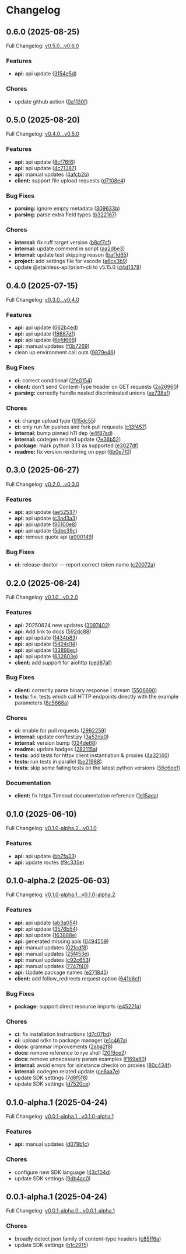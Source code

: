 # Changelog

## 0.6.0 (2025-08-25)

Full Changelog: [v0.5.0...v0.6.0](https://github.com/dinaricrypto/dinari-api-sdk-python/compare/v0.5.0...v0.6.0)

### Features

* **api:** api update ([3154e5d](https://github.com/dinaricrypto/dinari-api-sdk-python/commit/3154e5d214e59bb52a2f004769f4cc1dac44964e))


### Chores

* update github action ([0a1130f](https://github.com/dinaricrypto/dinari-api-sdk-python/commit/0a1130f9302e9b4d805360450ac886092a49b46e))

## 0.5.0 (2025-08-20)

Full Changelog: [v0.4.0...v0.5.0](https://github.com/dinaricrypto/dinari-api-sdk-python/compare/v0.4.0...v0.5.0)

### Features

* **api:** api update ([8cf76f6](https://github.com/dinaricrypto/dinari-api-sdk-python/commit/8cf76f6326e3aba1ae820964b7eaf5fb1b926545))
* **api:** api update ([4c71387](https://github.com/dinaricrypto/dinari-api-sdk-python/commit/4c71387e66a1496d1599c969218672b6aaf839a8))
* **api:** manual updates ([4afcb2b](https://github.com/dinaricrypto/dinari-api-sdk-python/commit/4afcb2b25da6c8809e06216c5146914dffbf9465))
* **client:** support file upload requests ([d7108e4](https://github.com/dinaricrypto/dinari-api-sdk-python/commit/d7108e4d251ec891863baf31642c8931c1f575ee))


### Bug Fixes

* **parsing:** ignore empty metadata ([309633b](https://github.com/dinaricrypto/dinari-api-sdk-python/commit/309633bce74a59d20fe84541baff1163f471aa48))
* **parsing:** parse extra field types ([b322167](https://github.com/dinaricrypto/dinari-api-sdk-python/commit/b32216714b2ba41f28bbbb5ffbf5c0ed8f4544d2))


### Chores

* **internal:** fix ruff target version ([b8cf7cf](https://github.com/dinaricrypto/dinari-api-sdk-python/commit/b8cf7cfd5bb5bc1e4807e01c8e1a2477efd9688b))
* **internal:** update comment in script ([aa2dbe3](https://github.com/dinaricrypto/dinari-api-sdk-python/commit/aa2dbe3c1012869fc6db1d74ebdc0696d3d6e9f7))
* **internal:** update test skipping reason ([baf1d65](https://github.com/dinaricrypto/dinari-api-sdk-python/commit/baf1d65c30d15871af704211a582cd5a9b14773a))
* **project:** add settings file for vscode ([a6ce3b9](https://github.com/dinaricrypto/dinari-api-sdk-python/commit/a6ce3b980be1352f3999960f9c9c4532d9e4ff29))
* update @stainless-api/prism-cli to v5.15.0 ([d4d1378](https://github.com/dinaricrypto/dinari-api-sdk-python/commit/d4d1378834dee9ca2acd095c751c20db13bfc08d))

## 0.4.0 (2025-07-15)

Full Changelog: [v0.3.0...v0.4.0](https://github.com/dinaricrypto/dinari-api-sdk-python/compare/v0.3.0...v0.4.0)

### Features

* **api:** api update ([062b4ed](https://github.com/dinaricrypto/dinari-api-sdk-python/commit/062b4eda3563aa73fca7dbe4735a7a358f62e31a))
* **api:** api update ([18687df](https://github.com/dinaricrypto/dinari-api-sdk-python/commit/18687df51e42b3b230c98fe33150717ee87e7f5a))
* **api:** api update ([6efd666](https://github.com/dinaricrypto/dinari-api-sdk-python/commit/6efd666acd802404ef727b48900345eb03c0c19b))
* **api:** manual updates ([f0b7269](https://github.com/dinaricrypto/dinari-api-sdk-python/commit/f0b72693b21c4d6b1ea322a943f5f04e8cacd69b))
* clean up environment call outs ([9879e46](https://github.com/dinaricrypto/dinari-api-sdk-python/commit/9879e46c19e12f605f5feced83093b666b1226fe))


### Bug Fixes

* **ci:** correct conditional ([2fe0154](https://github.com/dinaricrypto/dinari-api-sdk-python/commit/2fe0154f57b1d983185a21de2cb9ac3bf2cc42e9))
* **client:** don't send Content-Type header on GET requests ([2a26960](https://github.com/dinaricrypto/dinari-api-sdk-python/commit/2a269604e9060be0a7e5c254f71805a7bf7d2ff3))
* **parsing:** correctly handle nested discriminated unions ([ee738af](https://github.com/dinaricrypto/dinari-api-sdk-python/commit/ee738af1400653a5455ca14904e7df23b7337959))


### Chores

* **ci:** change upload type ([915dc55](https://github.com/dinaricrypto/dinari-api-sdk-python/commit/915dc554aec9251172307a12dfbb916053396d4b))
* **ci:** only run for pushes and fork pull requests ([c13f457](https://github.com/dinaricrypto/dinari-api-sdk-python/commit/c13f45750abb16f41f3e17fd9f2e65f87fdabec7))
* **internal:** bump pinned h11 dep ([e4f87ad](https://github.com/dinaricrypto/dinari-api-sdk-python/commit/e4f87add975c4452a8a6a1e217c2c81897ddc7e8))
* **internal:** codegen related update ([7e36b52](https://github.com/dinaricrypto/dinari-api-sdk-python/commit/7e36b52e8bcde9019df821753f6fe98a00ea874f))
* **package:** mark python 3.13 as supported ([e3027df](https://github.com/dinaricrypto/dinari-api-sdk-python/commit/e3027df4ee8c81d93bdf68b8264cc8b49eeb7c4e))
* **readme:** fix version rendering on pypi ([6b0e7f0](https://github.com/dinaricrypto/dinari-api-sdk-python/commit/6b0e7f0c412f68ba5ec635bef0c59d6e557a0ab6))

## 0.3.0 (2025-06-27)

Full Changelog: [v0.2.0...v0.3.0](https://github.com/dinaricrypto/dinari-api-sdk-python/compare/v0.2.0...v0.3.0)

### Features

* **api:** api update ([ae52537](https://github.com/dinaricrypto/dinari-api-sdk-python/commit/ae5253773516747852d3793dd340bf0c456104cc))
* **api:** api update ([c3ad3a3](https://github.com/dinaricrypto/dinari-api-sdk-python/commit/c3ad3a3a70e29f7f1b2515053b6cf239f3a317ce))
* **api:** api update ([95100e8](https://github.com/dinaricrypto/dinari-api-sdk-python/commit/95100e808c6f862e1ac9dae91e8205067800dc4c))
* **api:** api update ([5dbc39c](https://github.com/dinaricrypto/dinari-api-sdk-python/commit/5dbc39c860970cdd6506c38b18c14063ecffec7e))
* **api:** remove quote api ([a900149](https://github.com/dinaricrypto/dinari-api-sdk-python/commit/a900149713273507525e3c5b6da11f3bb12cbde3))


### Bug Fixes

* **ci:** release-doctor — report correct token name ([c20072a](https://github.com/dinaricrypto/dinari-api-sdk-python/commit/c20072acf3ecbe32d58773f96b7edfb951c6420e))

## 0.2.0 (2025-06-24)

Full Changelog: [v0.1.0...v0.2.0](https://github.com/dinaricrypto/dinari-api-sdk-python/compare/v0.1.0...v0.2.0)

### Features

* **api:** 20250624 new updates ([3097402](https://github.com/dinaricrypto/dinari-api-sdk-python/commit/3097402e70929580ab8d7c9c49f96c16eda8fcde))
* **api:** Add link to docs ([592dc88](https://github.com/dinaricrypto/dinari-api-sdk-python/commit/592dc88ef6831a841e00e41cf9fdb4b9d1ac3b0a))
* **api:** api update ([1434b83](https://github.com/dinaricrypto/dinari-api-sdk-python/commit/1434b8339761282b1503b352e81ef5fd82199eab))
* **api:** api update ([5424d14](https://github.com/dinaricrypto/dinari-api-sdk-python/commit/5424d148109eaabbb02cac8dac27c3f460dcc780))
* **api:** api update ([33898ec](https://github.com/dinaricrypto/dinari-api-sdk-python/commit/33898ecd7d19336ee33d72148c3e0185082437a8))
* **api:** api update ([632603e](https://github.com/dinaricrypto/dinari-api-sdk-python/commit/632603ee5e21a39dc8d9c3587b9b8823b644cb54))
* **client:** add support for aiohttp ([ced87af](https://github.com/dinaricrypto/dinari-api-sdk-python/commit/ced87af0a491995f7d57f6865cda004274362527))


### Bug Fixes

* **client:** correctly parse binary response | stream ([5506690](https://github.com/dinaricrypto/dinari-api-sdk-python/commit/550669035d85b3b88f1f0282a0469249b7fed649))
* **tests:** fix: tests which call HTTP endpoints directly with the example parameters ([8c5668a](https://github.com/dinaricrypto/dinari-api-sdk-python/commit/8c5668a56280d1401371cafb0b565fa4f3a8d3b6))


### Chores

* **ci:** enable for pull requests ([2992259](https://github.com/dinaricrypto/dinari-api-sdk-python/commit/29922591544a80efaf20906af05e22dbda8d2dfd))
* **internal:** update conftest.py ([3a52da0](https://github.com/dinaricrypto/dinari-api-sdk-python/commit/3a52da00238097e55464bd1417760f3a8c2dfb00))
* **internal:** version bump ([024de68](https://github.com/dinaricrypto/dinari-api-sdk-python/commit/024de6899a8f86c30c2b017d8159532087636bf0))
* **readme:** update badges ([282115a](https://github.com/dinaricrypto/dinari-api-sdk-python/commit/282115a18021e383caf34584b2a98cea7d1ce077))
* **tests:** add tests for httpx client instantiation & proxies ([4a32140](https://github.com/dinaricrypto/dinari-api-sdk-python/commit/4a32140d75804b0fc53ef6de6a11a9c0d6cab966))
* **tests:** run tests in parallel ([be21988](https://github.com/dinaricrypto/dinari-api-sdk-python/commit/be2198817a2e6adaa4a902c529ec354a305445f8))
* **tests:** skip some failing tests on the latest python versions ([56c6eef](https://github.com/dinaricrypto/dinari-api-sdk-python/commit/56c6eef2aa965bed4c327fcb85d359c99b210c42))


### Documentation

* **client:** fix httpx.Timeout documentation reference ([1e15ada](https://github.com/dinaricrypto/dinari-api-sdk-python/commit/1e15adaa615898b48208826120bcc998aee04830))

## 0.1.0 (2025-06-10)

Full Changelog: [v0.1.0-alpha.2...v0.1.0](https://github.com/dinaricrypto/dinari-api-sdk-python/compare/v0.1.0-alpha.2...v0.1.0)

### Features

* **api:** api update ([bb7fa33](https://github.com/dinaricrypto/dinari-api-sdk-python/commit/bb7fa33e700623404d6d0d4cc9e3c7027aafe396))
* **api:** update routes ([f9c335e](https://github.com/dinaricrypto/dinari-api-sdk-python/commit/f9c335e6702c11124e0522953feab3f864e1f166))

## 0.1.0-alpha.2 (2025-06-03)

Full Changelog: [v0.1.0-alpha.1...v0.1.0-alpha.2](https://github.com/dinaricrypto/dinari-api-sdk-python/compare/v0.1.0-alpha.1...v0.1.0-alpha.2)

### Features

* **api:** api update ([ab3a054](https://github.com/dinaricrypto/dinari-api-sdk-python/commit/ab3a0549f0deac42a50c46f4286f5202f2a486ea))
* **api:** api update ([3576b54](https://github.com/dinaricrypto/dinari-api-sdk-python/commit/3576b547e91a66d4cac5c39fee16b6eefbb4ff6f))
* **api:** api update ([163888e](https://github.com/dinaricrypto/dinari-api-sdk-python/commit/163888e6435fd69d12a0f47279cc07be824e2226))
* **api:** generated missing apis ([0494559](https://github.com/dinaricrypto/dinari-api-sdk-python/commit/049455933a8ac828b9e7e7da0f534eadaa9881b2))
* **api:** manual updates ([02fcdf8](https://github.com/dinaricrypto/dinari-api-sdk-python/commit/02fcdf880cf769f6b0751d99413ac410b1d68b93))
* **api:** manual updates ([25f453e](https://github.com/dinaricrypto/dinari-api-sdk-python/commit/25f453ed7ad5503c66b10210ad66e7212ad655f9))
* **api:** manual updates ([c92c653](https://github.com/dinaricrypto/dinari-api-sdk-python/commit/c92c653edffda5d5c21338a170ce0c5d88f7a12f))
* **api:** manual updates ([7747f40](https://github.com/dinaricrypto/dinari-api-sdk-python/commit/7747f409dec7e0413f4ea3ef9a1f1263fd22584e))
* **api:** Update package names ([e271845](https://github.com/dinaricrypto/dinari-api-sdk-python/commit/e271845058c49af96d5fcacf83def81285b16421))
* **client:** add follow_redirects request option ([641b6cf](https://github.com/dinaricrypto/dinari-api-sdk-python/commit/641b6cf6f3a21ff8f9ef13cec6fd2d383638760e))


### Bug Fixes

* **package:** support direct resource imports ([e45221a](https://github.com/dinaricrypto/dinari-api-sdk-python/commit/e45221a135f5ed926014779fa288caef8fdb5018))


### Chores

* **ci:** fix installation instructions ([d7c07bd](https://github.com/dinaricrypto/dinari-api-sdk-python/commit/d7c07bd12f5ed2e574728fe123848c6eb2d7b95a))
* **ci:** upload sdks to package manager ([e1c467a](https://github.com/dinaricrypto/dinari-api-sdk-python/commit/e1c467a6471f67d63114c5bb055f2aa924a17f31))
* **docs:** grammar improvements ([2aba2f8](https://github.com/dinaricrypto/dinari-api-sdk-python/commit/2aba2f8809a802fc560f8b298cc93a7d02cfaad1))
* **docs:** remove reference to rye shell ([20f9ce2](https://github.com/dinaricrypto/dinari-api-sdk-python/commit/20f9ce287d995d1a99e84614b5a39227973923e7))
* **docs:** remove unnecessary param examples ([f169a80](https://github.com/dinaricrypto/dinari-api-sdk-python/commit/f169a806fbc7cb62017e85d374231c9a2833527b))
* **internal:** avoid errors for isinstance checks on proxies ([80c434f](https://github.com/dinaricrypto/dinari-api-sdk-python/commit/80c434ffb38ee5f925518650383958409ebfbb8c))
* **internal:** codegen related update ([ce6aa7e](https://github.com/dinaricrypto/dinari-api-sdk-python/commit/ce6aa7eab91e9b9184370e5cae3628ddf1a7e334))
* update SDK settings ([7d8f5f8](https://github.com/dinaricrypto/dinari-api-sdk-python/commit/7d8f5f8d6bae2f3e11f31820e834c59595e28e8a))
* update SDK settings ([d7520ce](https://github.com/dinaricrypto/dinari-api-sdk-python/commit/d7520cead17e74b21a91b45d8126c797b9409915))

## 0.1.0-alpha.1 (2025-04-24)

Full Changelog: [v0.0.1-alpha.1...v0.1.0-alpha.1](https://github.com/dinaricrypto/dinari-api-sdk-python/compare/v0.0.1-alpha.1...v0.1.0-alpha.1)

### Features

* **api:** manual updates ([d079b1c](https://github.com/dinaricrypto/dinari-api-sdk-python/commit/d079b1ce2153de5c0b79f44a8bc502c379a1e749))


### Chores

* configure new SDK language ([43c104d](https://github.com/dinaricrypto/dinari-api-sdk-python/commit/43c104d3bddfb634400260485be4ba44e327c2f6))
* update SDK settings ([9db4ac0](https://github.com/dinaricrypto/dinari-api-sdk-python/commit/9db4ac0e4c5c310d4f65aea5dc81260f99bba413))

## 0.0.1-alpha.1 (2025-04-24)

Full Changelog: [v0.0.1-alpha.0...v0.0.1-alpha.1](https://github.com/dinaricrypto/dinari-api-sdk-python/compare/v0.0.1-alpha.0...v0.0.1-alpha.1)

### Chores

* broadly detect json family of content-type headers ([c85ff6a](https://github.com/dinaricrypto/dinari-api-sdk-python/commit/c85ff6a1b9ca1bd559d4c0b8acde42d4036da7a1))
* update SDK settings ([b1c2915](https://github.com/dinaricrypto/dinari-api-sdk-python/commit/b1c2915a1de667210001a2ef0e2da981f38175c6))
